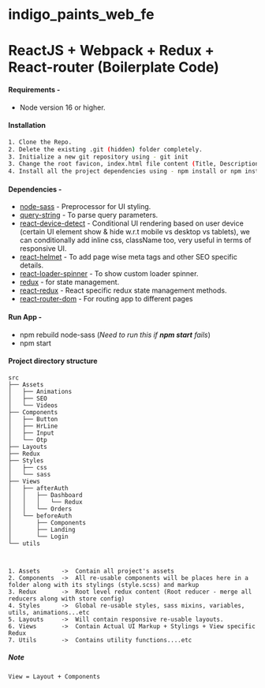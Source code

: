 # indigo_paints_web_fe
# ReactJS + Webpack + Redux + React-router (Boilerplate Code)

<!-- Click [here](https://docs.cashfree.com/docs/react-native-integration) for more Documentation. -->

#### Requirements -

-   Node version 16 or higher.

#### Installation

```sh
1. Clone the Repo.
2. Delete the existing .git (hidden) folder completely.
3. Initialize a new git repository using - git init
3. Change the root favicon, index.html file content (Title, Description...etc) as per the client details.
4. Install all the project dependencies using - npm install or npm install --legacy-peer-deps
```

#### Dependencies -

-   [node-sass](https://www.npmjs.com/package/node-sass) - Preprocessor for UI styling.
-   [query-string](https://www.npmjs.com/package/query-string) - To parse query parameters.
-   [react-device-detect](https://www.npmjs.com/package/react-device-detect) - Conditional UI rendering based on user
    device (certain UI element show & hide w.r.t mobile vs desktop vs tablets), we can conditionally add inline css,
    className too, very useful in terms of responsive UI.
-   [react-helmet](https://www.npmjs.com/package/react-helmet) - To add page wise meta tags and other SEO specific
    details.
-   [react-loader-spinner](https://www.npmjs.com/package/react-loader-spinner) - To show custom loader spinner.
-   [redux](https://www.npmjs.com/package/redux) - for state management.
-   [react-redux](https://www.npmjs.com/package/react-redux) - React specific redux state management methods.
-   [react-router-dom](https://www.npmjs.com/package/react-router-dom) - For routing app to different pages

#### Run App -

-   npm rebuild node-sass (_Need to run this if **npm start** fails_)
-   npm start

#### Project directory structure

```
src
├── Assets
│   ├── Animations
│   ├── SEO
│   └── Videos
├── Components
│   ├── Button
│   ├── HrLine
│   ├── Input
│   └── Otp
├── Layouts
├── Redux
├── Styles
│   ├── css
│   └── sass
├── Views
│   ├── afterAuth
│   │   ├── Dashboard
│   │   │   └── Redux
│   │   └── Orders
│   └── beforeAuth
│       ├── Components
│       ├── Landing
│       └── Login
└── utils



1. Assets      ->  Contain all project's assets
2. Components  ->  All re-usable components will be places here in a folder along with its stylings (style.scss) and markup
3. Redux       ->  Root level redux content (Root reducer - merge all reducers along with store config)
4. Styles      ->  Global re-usable styles, sass mixins, variables, utils, animations...etc
5. Layouts     ->  Will contain responsive re-usable layouts.
6. Views       ->  Contain Actual UI Markup + Stylings + View specific Redux
7. Utils       ->  Contains utility functions....etc
```

##### Note

    View = Layout + Components
